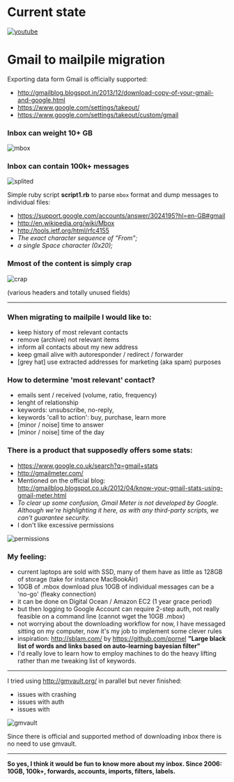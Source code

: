 # Current state

[![youtube](http://i.imgur.com/yxXOJ4P.png)](https://www.youtube.com/watch?v=UfeBVd12-SM)

# Gmail to mailpile migration

Exporting data form Gmail is officially supported:
* http://gmailblog.blogspot.in/2013/12/download-copy-of-your-gmail-and-google.html
* https://www.google.com/settings/takeout/
* https://www.google.com/settings/takeout/custom/gmail

### Inbox can weight 10+ GB

![mbox](http://i.imgur.com/0A5B83v.png)


### Inbox can contain 100k+ messages

![splited](http://i.imgur.com/PKIZLJE.png)

Simple ruby script **script1.rb** to parse ```mbox``` format and dump messages to individual files:
* https://support.google.com/accounts/answer/3024195?hl=en-GB#gmail
* http://en.wikipedia.org/wiki/Mbox
* http://tools.ietf.org/html/rfc4155
* *The exact character sequence of "From";*
* *a single Space character (0x20);*

### Mmost of the content is simply crap

![crap](http://i.imgur.com/cxtBEag.png)

(various headers and totally unused fields)

----

### When migrating to mailpile I would like to:
* keep history of most relevant contacts
* remove (archive) not relevant items
* inform all contacts about my new address
* keep gmail alive with autoresponder / redirect / forwarder
* [grey hat] use extracted addresses for marketing (aka spam) purposes

### How to determine 'most relevant' contact?
* emails sent / received (volume, ratio, frequency)
* lenght of relationship 
* keywords: unsubscribe, no-reply, 
* keywords 'call to action': buy, purchase, learn more
* [minor / noise] time to answer
* [minor / noise] time of the day

### There is a product that supposedly offers some stats:
* https://www.google.co.uk/search?q=gmail+stats
* http://gmailmeter.com/
* Mentioned on the official blog: http://gmailblog.blogspot.co.uk/2012/04/know-your-gmail-stats-using-gmail-meter.html
* *To clear up some confusion, Gmail Meter is not developed by Google.  Although we're highlighting it here, as with any third-party scripts, we can't guarantee security.*
* I don't like excessive permissions

![permissions](http://i.imgur.com/WEWfla2.png)

### My feeling:
* current laptops are sold with SSD, many of them have as little as 128GB of storage (take for instance MacBookAir)
* 10GB of .mbox download plus 10GB of individual messages can be a 'no-go' (fleaky connection)
* it can be done on Digital Ocean / Amazon EC2 (1 year grace period)
* but then logging to Google Account can require 2-step auth, not really feasible on a command line (cannot wget the 10GB .mbox)
* not worrying about the downloading workflow for now, I have messaged sitting on my computer, now it's my job to implement some clever rules
* inspiration: http://sblam.com/ by https://github.com/pornel **"Large black list of words and links based on auto-learning bayesian filter"**
* I'd really love to learn how to employ machines to do the heavy lifting rather than me tweaking list of keywords.

----
I tried using http://gmvault.org/ in parallel but never finished:
* issues with crashing
* issues with auth
* issues with 

![gmvault](http://i.imgur.com/8LV7fPb.png)

Since there is official and supported method of downloading inbox there is no need to use gmvault.

---

**So yes, I think it would be fun to know more about my inbox. Since 2006: 10GB, 100k+, forwards, accounts, imports, filters, labels.**
